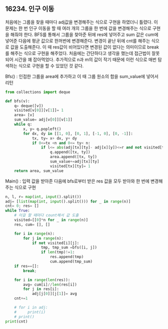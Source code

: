 ## 16234. 인구 이동

처음에는 그룹을 찾을 때마다 adj값을 변경해주는 식으로 구현을 하였더니 틀렸다. 이 문제는 한 번 인구 이동을 할 때 여러 개의 그룹을 한 번에 값을 변경해주는 식으로 구현을 해줘야 한다. BFS를 통해서 그룹을 찾아준 뒤에 res에 넣어주고 sum 값은 cum에 넣어준 다음에 평균 값으로 한꺼번에 변경해준다. 변경이 끝난 뒤에 cnt를 해주는 식으로 값을 도출해준다. 이 때 res값이 비어있다면 변경된 값이 없다는 의미이므로 break를 해주는 식으로 구현을 해주었다. 처음에는 간단하다고 생각을 했는데 접근법이 잘못되어 시간을 꽤 잡아먹었다. 추가적으로 n과 m의 값이 작기 때문에 이런 식으로 매번 탐색하는 식으로 구현을 할 수 있었던 것 같다.

Bfs() : 인접한 그룹을 area에 추가하고 이 때 그룹 원소의 합을 sum_value에 넣어서 리턴

```python
from collections import deque

def bfs(v):
    q= deque([v])
    visited[v[0]][v[1]]= 1
    area= [v]
    sum_value= adj[v[0]][v[1]]
    while q:
        x, y= q.popleft()
        for dx, dy in [[1, 0], [0, 1], [-1, 0], [0, -1]]:
            tx, ty= x+ dx, y+ dy
            if 0<=tx <n and 0<= ty< n:
                if l<= abs(adj[tx][ty]- adj[x][y])<=r and not visited[tx][ty]:
                    q.append([tx, ty])
                    area.append([tx, ty])
                    sum_value+=adj[tx][ty]
                    visited[tx][ty]= 1
    return area, sum_value
```



Main() : 입력 값을 받아준 다음에 bfs로부터 받은 res 값을 모두 받아와 한 번에 변경해주는 식으로 구현

```python
n, l, r= map(int, input().split())
adj= [list(map(int, input().split())) for _ in range(n)]
cnt= 0; res= []
while True:
    # 이걸 할 때마다 count해서 값 도출
    visited=[[0]*n for _ in range(n)]
    res, cum= [], []

    for i in range(n):
        for j in range(n):
            if not visited[i][j]:
                tmp, tmp_sum =bfs([i, j])
                if len(tmp)!=1:
                    res.append(tmp)
                    cum.append(tmp_sum)
    if res==[]:
        break;

    for i in range(len(res)):
        avg= cum[i]//len(res[i])
        for j in res[i]:
            adj[j[0]][j[1]]= avg
    cnt+=1

    # for i in adj:
    #     print(i)
    # print()
print(cnt)
```